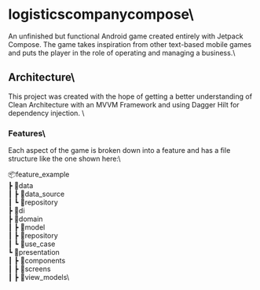 # logisticscompanycompose\

An unfinished but functional Android game created entirely with Jetpack Compose. The game takes inspiration from other text-based mobile games and puts the player in the role of operating and managing a business.\

## Architecture\

This project was created with the hope of getting a better understanding of Clean Architecture with an MVVM Framework and using Dagger Hilt for dependency injection. \

### Features\

Each aspect of the game is broken down into a feature and has a file structure like the one shown here:\

📦feature_example\
 ┣ 📂data\
 ┃ ┣ 📂data_source\
 ┃ ┗ 📂repository\
 ┣ 📂di\
 ┣ 📂domain\
 ┃ ┣ 📂model\
 ┃ ┣ 📂repository\
 ┃ ┗ 📂use_case\
 ┗ 📂presentation\
 ┃ ┣ 📂components\
 ┃ ┣ 📂screens\
 ┃ ┣ 📂view_models\
